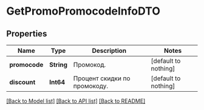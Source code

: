 # GetPromoPromocodeInfoDTO


## Properties
Name | Type | Description | Notes
------------ | ------------- | ------------- | -------------
**promocode** | **String** | Промокод. | [default to nothing]
**discount** | **Int64** | Процент скидки по промокоду. | [default to nothing]


[[Back to Model list]](../README.md#models) [[Back to API list]](../README.md#api-endpoints) [[Back to README]](../README.md)


